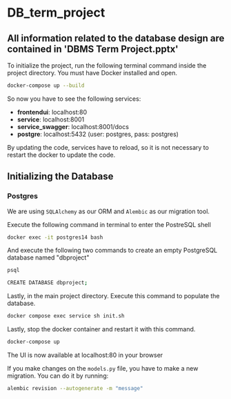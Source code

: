 # DB_term_project

## All information related to the database design are contained in 'DBMS Term Project.pptx'

To initialize the project, run the following terminal command inside the project directory. You must have Docker installed and open.
```bash
docker-compose up --build
```

So now you have to see the following services:
- **frontendui**: localhost:80
- **service**: localhost:8001
- **service_swagger**: localhost:8001/docs
- **postgre**: localhost:5432  (user: postgres, pass: postgres)

By updating the code, services have to reload, so it is not necessary to restart the docker to update the code.

## Initializing the Database
### Postgres
We are using `SQLAlchemy` as our ORM and `Alembic` as our migration tool.  

Execute the following command in terminal to enter the PostreSQL shell
```bash
docker exec -it postgres14 bash
```
And execute the following two commands to create an empty PostgreSQL database named "dbproject"
```bash
psql
```
```bash
CREATE DATABASE dbproject;
```
Lastly, in the main project directory. Execute this command to populate the database.
```bash
docker compose exec service sh init.sh
```
Lastly, stop the docker container and restart it with this command.
```bash
docker-compose up
```
The UI is now available at localhost:80 in your browser

If you make changes on the `models.py` file, you have to make a new migration. You can do it by running: 
```bash
alembic revision --autogenerate -m "message"
```
